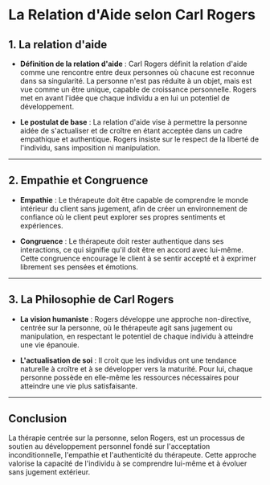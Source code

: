 # La Relation d'Aide selon Carl Rogers

## 1.  La relation d'aide

-   **Définition de la relation d'aide** : Carl Rogers définit la relation d'aide comme une rencontre entre deux personnes où chacune est reconnue dans sa singularité. La personne n'est pas réduite à un objet, mais est vue comme un être unique, capable de croissance personnelle. Rogers met en avant l'idée que chaque individu a en lui un potentiel de développement.
    
-   **Le postulat de base** : La relation d'aide vise à permettre la personne aidée de s'actualiser et de croître en étant acceptée dans un cadre empathique et authentique. Rogers insiste sur le respect de la liberté de l'individu, sans imposition ni manipulation.
    
----------
## 2. Empathie et Congruence

-   **Empathie** : Le thérapeute doit être capable de comprendre le monde intérieur du client sans jugement, afin de créer un environnement de confiance où le client peut explorer ses propres sentiments et expériences.
    
-   **Congruence** : Le thérapeute doit rester authentique dans ses interactions, ce qui signifie qu'il doit être en accord avec lui-même. Cette congruence encourage le client à se sentir accepté et à exprimer librement ses pensées et émotions.
    
----------
## 3. La Philosophie de Carl Rogers

-   **La vision humaniste** : Rogers développe une approche non-directive, centrée sur la personne, où le thérapeute agit sans jugement ou manipulation, en respectant le potentiel de chaque individu à atteindre une vie épanouie.
    
-   **L'actualisation de soi** : Il croit que les individus ont une tendance naturelle à croître et à se développer vers la maturité. Pour lui, chaque personne possède en elle-même les ressources nécessaires pour atteindre une vie plus satisfaisante.
    
----------
## Conclusion

La thérapie centrée sur la personne, selon Rogers, est un processus de soutien au développement personnel fondé sur l'acceptation inconditionnelle, l'empathie et l'authenticité du thérapeute. Cette approche valorise la capacité de l'individu à se comprendre lui-même et à évoluer sans jugement extérieur.
<!--stackedit_data:
eyJoaXN0b3J5IjpbLTExOTUzODc1NjMsMTY1MjU3MDMwNV19
-->